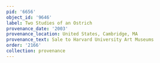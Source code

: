 ```yaml
---
pid: '6656'
object_id: '9646'
label: Two Studies of an Ostrich
provenance_date: '2003'
provenance_location: United States, Cambridge, MA
provenance_text: Sale to Harvard University Art Museums
order: '2166'
collection: provenance
---
```

